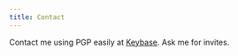 ```yaml
---
title: Contact
---
```


Contact me using PGP easily at [Keybase](https://keybase.io/tomberek). Ask me for invites.
